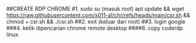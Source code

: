 ##CREATE RDP CHROME
#1. sudo su (masuk root)
apt update && wget https://raw.githubusercontent.com/x011-al/chr/refs/heads/main/csr.sh && chmod + csr.sh && ./csr.sh
##2. exit (keluar dari root)
##3. login google
###4. ketik dipencarian chrome remote desktop
####6. copy coderdp linux.
